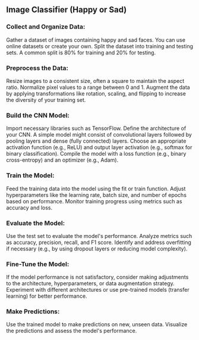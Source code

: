 ## Image Classifier (Happy or Sad)

### Collect and Organize Data:
Gather a dataset of images containing happy and sad faces. You can use online datasets or create your own.
Split the dataset into training and testing sets. A common split is 80% for training and 20% for testing.

### Preprocess the Data:
Resize images to a consistent size, often a square to maintain the aspect ratio.
Normalize pixel values to a range between 0 and 1.
Augment the data by applying transformations like rotation, scaling, and flipping to increase the diversity of your training set.

### Build the CNN Model:
Import necessary libraries such as TensorFlow.
Define the architecture of your CNN. A simple model might consist of convolutional layers followed by pooling layers and dense (fully connected) layers.
Choose an appropriate activation function (e.g., ReLU) and output layer activation (e.g., softmax for binary classification).
Compile the model with a loss function (e.g., binary cross-entropy) and an optimizer (e.g., Adam).

### Train the Model:
Feed the training data into the model using the fit or train function.
Adjust hyperparameters like the learning rate, batch size, and number of epochs based on performance.
Monitor training progress using metrics such as accuracy and loss.

### Evaluate the Model:
Use the test set to evaluate the model's performance.
Analyze metrics such as accuracy, precision, recall, and F1 score.
Identify and address overfitting if necessary (e.g., by using dropout layers or reducing model complexity).

### Fine-Tune the Model:
If the model performance is not satisfactory, consider making adjustments to the architecture, hyperparameters, or data augmentation strategy.
Experiment with different architectures or use pre-trained models (transfer learning) for better performance.

### Make Predictions:
Use the trained model to make predictions on new, unseen data.
Visualize the predictions and assess the model's performance.
